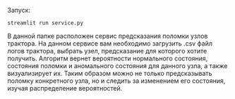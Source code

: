 Запуск:
```
streamlit run service.py
```

В данной папке расположен сервис предсказания поломки узлов трактора. На данном сервисе вам необходимо загрузить .csv файл логов трактора, выбрать узел, предсказание для которого хотите получить. Алгоритм вернет вероятности нормального состояния, состояния поломки и аномального состояния для данного узла, а также визуализирует их. Таким образом можно не только предсказывать поломку конкретного узла, но и следить за изменением его состояния, изучая распределение вероятностей.
